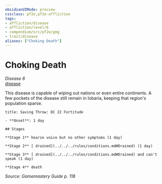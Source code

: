 ```yaml
---
obsidianUIMode: preview
cssclass: pf2e,pf2e-affliction
tags:
- affliction/disease
- affliction/level/6
- compendium/src/pf2e/gmg
- trait/disease
aliases: ["Choking Death"]
---
```

# Choking Death
*Disease 6*  
[disease](../../../Rules/traits/disease.md)  

This disease is capable of wiping out nations or even entire continents. A few pockets of the disease still remain in Iobaria, keeping that region's population sparse.

```ad-inline-affliction
title: Saving Throw: DC 22 Fortitude

- **Onset**: 1 day

## Stages

**Stage 1** hoarse voice but no other symptoms (1 day)

**Stage 2** [ drained](../../../rules/conditions.md#Drained) (1 day)

**Stage 3** [ drained](../../../rules/conditions.md#Drained) and can't speak (1 day)

**Stage 4** death
```

*Source: Gamemastery Guide p. 118*
